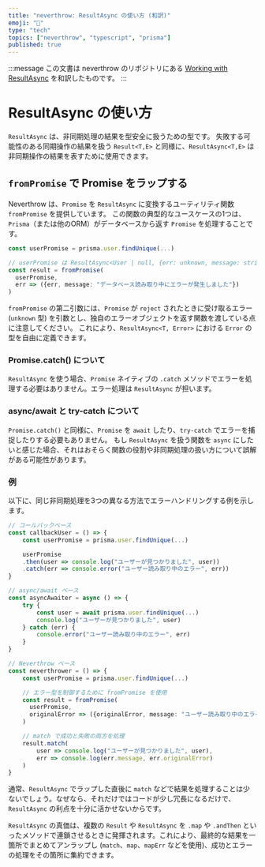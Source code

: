 ```yaml
---
title: "neverthrow: ResultAsync の使い方 (和訳)"
emoji: "🔄"
type: "tech"
topics: ["neverthrow", "typescript", "prisma"]
published: true
---
```


:::message
この文書は neverthrow のリポジトリにある [Working with ResultAsync](https://github.com/supermacro/neverthrow/wiki/Working-with-ResultAsync) を和訳したものです。
:::

# ResultAsync の使い方

`ResultAsync` は、非同期処理の結果を型安全に扱うための型です。
失敗する可能性のある同期操作の結果を扱う `Result<T,E>` と同様に、`ResultAsync<T,E>` は非同期操作の結果を表すために使用できます。

## `fromPromise` で Promise をラップする

Neverthrow は、`Promise` を `ResultAsync` に変換するユーティリティ関数 `fromPromise` を提供しています。
この関数の典型的なユースケースの1つは、`Prisma`（または他のORM）がデータベースから返す `Promise` を処理することです。

```typescript
const userPromise = prisma.user.findUnique(...)

// userPromise は ResultAsync<User | null, {err: unknown, message: string}> 型になります
const result = fromPromise(
  userPromise,
  err => ({err, message: "データベース読み取り中にエラーが発生しました"})
)
```

`fromPromise` の第二引数には、`Promise` が `reject` されたときに受け取るエラー (`unknown` 型) を引数とし、独自のエラーオブジェクトを返す関数を渡している点に注意してください。
これにより、`ResultAsync<T, Error>` における `Error` の型を自由に定義できます。

### Promise.catch() について

`ResultAsync` を使う場合、`Promise` ネイティブの `.catch` メソッドでエラーを処理する必要はありません。エラー処理は `ResultAsync` が担います。

### async/await と try-catch について

`Promise.catch()` と同様に、`Promise` を `await` したり、`try-catch` でエラーを捕捉したりする必要もありません。
もし `ResultAsync` を扱う関数を `async` にしたいと感じた場合、それはおそらく関数の役割や非同期処理の扱い方について誤解がある可能性があります。

### 例

以下に、同じ非同期処理を3つの異なる方法でエラーハンドリングする例を示します。

```typescript
// コールバックベース
const callbackUser = () => {
    const userPromise = prisma.user.findUnique(...)

    userPromise
    .then(user => console.log("ユーザーが見つかりました", user))
    .catch(err => console.error("ユーザー読み取り中のエラー", err))
}

// async/await ベース
const asyncAwaiter = async () => {
    try {
        const user = await prisma.user.findUnique(...)
        console.log("ユーザーが見つかりました", user)
    } catch (err) {
        console.error("ユーザー読み取り中のエラー", err)
    }
}

// Neverthrow ベース
const neverthrower = () => {
    const userPromise = prisma.user.findUnique(...)

    // エラー型を制御するために fromPromise を使用
    const result = fromPromise(
      userPromise,
      originalError => ({originalError, message: "ユーザー読み取り中のエラー"})
    )

    // match で成功と失敗の両方を処理
    result.match(
        user => console.log("ユーザーが見つかりました", user),
        err => console.log(err.message, err.originalError)
    )
}
```

通常、`ResultAsync` でラップした直後に `match` などで結果を処理することは少ないでしょう。なぜなら、それだけではコードが少し冗長になるだけで、`ResultAsync` の利点を十分に活かせないからです。

`ResultAsync` の真価は、複数の `Result` や `ResultAsync` を `.map` や `.andThen` といったメソッドで連鎖させるときに発揮されます。これにより、最終的な結果を一箇所でまとめてアンラップし (`match`、`map`、`mapErr` などを使用)、成功とエラーの処理をその箇所に集約できます。
